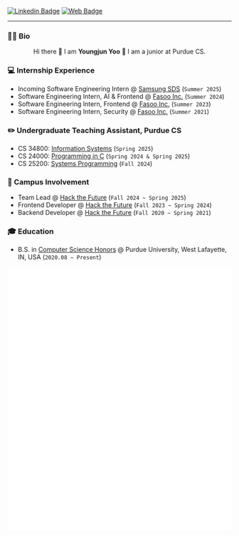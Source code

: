 <!--![](https://github.com/youngjun-yoo16/Images/blob/main/yellow_white_final_bigsubtitle.png?raw=true)
## Hi there 👋 I'm Youngjun! :smiley:

**youngjun-yoo16/youngjun-yoo16** is a ✨ _special_ ✨ repository because its `README.md` (this file) appears on your GitHub profile.

Here are some ideas to get you started:

- 🔭 I’m currently working on ...
- 🌱 I’m currently learning ...
- 👯 I’m looking to collaborate on ...
- 🤔 I’m looking for help with ...
- 💬 Ask me about ...
- 📫 How to reach me: ...
- 😄 Pronouns: ...
- ⚡ Fun fact: ...

**Welcome to my GitHub! I'm a Computer Science Honors student at Purdue University, West Lafayette.**

**I'm currently a part of the [**@Hack-the-Future**](https://github.com/Hack-the-Future), as a developer in the YWCA Billing team.**

**During this summer, I was grateful to return to [**Fasoo**](https://en.fasoo.com/) as a Software Engineering Intern!**

**In the summer of 2021, I had the opportunity to work as a Software Engineering Intern at [**Fasoo**](https://en.fasoo.com/).**

**In the past, I've had the pleasure of contributing to the Niches Land Trust team as a backend developer within [**@Hack-the-Future**](https://github.com/Hack-the-Future).**

**I have also worked as an undergraduate research assistant at [**@Duality Lab - ECE@Purdue**](https://github.com/PurdueDualityLab).**

* **:hatching_chick: [Visit my website for more information!](https://youngjun-yoo16.github.io/)** -->

[![Linkedin Badge](https://img.shields.io/badge/-LinkedIn-blue?style=flat-square&logo=Linkedin&logoColor=white&link=https://https://www.linkedin.com/in/youngjun-yoo/)](https://www.linkedin.com/in/youngjun-yoo/)
[![Web Badge](https://img.shields.io/badge/-Web-yellow?style=flat-square&logo=GoogleChrome&logoColor=white&link=https://youngjun-yoo16.github.io/)](https://youngjun-yoo16.github.io/)
<!--[![Hits](https://hits.seeyoufarm.com/api/count/incr/badge.svg?url=https%3A%2F%2Fgithub.com%2Fjihochoi&title=Hits&edge_flat=true&count_bg=%23DB6264)](https://youngjun-yoo16.github.io/) -->

---

### 🙋‍♂️ Bio

<div align="center">
    Hi there 👋 I am <b>Youngjun Yoo</b> 🙂 I am a junior at Purdue CS.
</div>


### 💻 Internship Experience
- Incoming Software Engineering Intern @ [Samsung SDS](https://www.samsungsds.com/us/index.html) (`Summer 2025`)
- Software Engineering Intern, AI & Frontend @ [Fasoo Inc.](https://en.fasoo.com/) (`Summer 2024`)
- Software Engineering Intern, Frontend @ [Fasoo Inc.](https://en.fasoo.com/) (`Summer 2023`)
- Software Engineering Intern, Security @ [Fasoo Inc.](https://en.fasoo.com/) (`Summer 2021`)

### ✏️ Undergraduate Teaching Assistant, Purdue CS
- CS 34800: [Information Systems](https://www.cs.purdue.edu/academic-programs/courses/canonical/cs348.html) (`Spring 2025`)
- CS 24000: [Programming in C](https://www.cs.purdue.edu/academic-programs/courses/canonical/cs240.html) (`Spring 2024 & Spring 2025`)
- CS 25200: [Systems Programming](https://www.cs.purdue.edu/academic-programs/courses/canonical/cs252.html) (`Fall 2024`)

### 🚀 Campus Involvement
* Team Lead @ [Hack the Future](https://htfpurdue.org/) (`Fall 2024 ~ Spring 2025`)
* Frontend Developer @ [Hack the Future](https://htfpurdue.org/) (`Fall 2023 ~ Spring 2024`)
* Backend Developer @ [Hack the Future](https://htfpurdue.org/) (`Fall 2020 ~ Spring 2021`)

### 🎓 Education
* B.S. in [Computer Science Honors](https://www.cs.purdue.edu/) @ Purdue University, West Lafayette, IN, USA (`2020.08 ~ Present`)

[0]: https://youngjun-yoo16.github.io/

![](https://raw.githubusercontent.com/youngjun-yoo16/github-stats/master/generated/overview.svg#gh-dark-mode-only)
![](https://raw.githubusercontent.com/youngjun-yoo16/github-stats/master/generated/languages.svg#gh-dark-mode-only)

